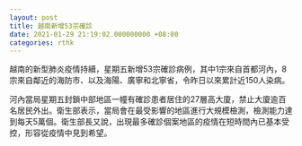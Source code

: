 ```yaml
---
layout: post
title: 越南新增53宗確診
date: 2021-01-29 21:19:02.000000000 +08:00
categories: rthk
---
```


越南的新型肺炎疫情持續，星期五新增53宗確診病例，其中1宗來自首都河內，8宗來自鄰近的海防市、以及海陽、廣寧和北寧省，令昨日以來累計近150人染病。

河內當局星期五封鎖中部地區一幢有確診患者居住的27層高大廈，禁止大廈逾百名居民外出。衛生部表示，當局會在最受影響的地區進行大規模檢測，檢測能力達到每天5萬個。衛生部長又說，出現最多確診個案地區的疫情在短時間內已基本受控，形容從疫情中見到希望。
